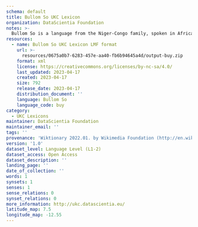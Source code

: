 ```yaml
---
schema: default
title: Bullom So UKC Lexicon
organization: DataScientia Foundation
notes: >-
  Bullom So is a language from the Niger-Congo family, spoken in Africa. The UKC Lexicon of Bullom So is represented as a lexico-semantic network. It consists of words, word senses, synsets, as well as sense-level and synset-level relationships.
resources:
  - name: Bullom So UKC Lexicon LMF format
    url: >-
      resources/0675a0b7-6283-457e-aa40-fb6b94645a4d/output-buy.zip
    format: xml
    license: https://creativecommons.org/licenses/by-nc-sa/4.0/
    last_updated: 2023-04-17
    created: 2023-04-17
    size: 792
    release_date: 2023-04-17
    distribution_document: ''
    language: Bullom So
    language_code: buy
category:
  - UKC Lexicons
maintainer: DataScientia Foundation
maintainer_email: ''
tags: ''
provenance: 'Wiktionary 2022.01. by Wikimedia Foundation (http://en.wiktionary.org); Princeton WordNet 2.1 by Princeton University (https://wordnet.princeton.edu)'
version: '1.0'
dataset_level: Language Level (L1-2)
dataset_access: Open Access
dataset_description: ''
landing_page: ''
date_of_collection: ''
words: 1
synsets: 1
senses: 1
sense_relations: 0
synset_relations: 0
more_information: http://ukc.datascientia.eu/
latitude_map: 7.5
longitude_map: -12.55
---
```

